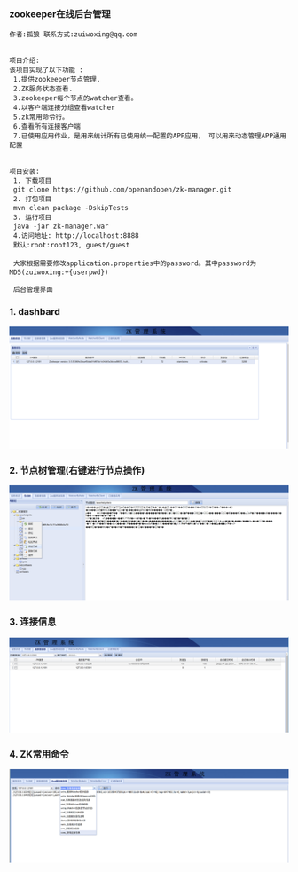 ### zookeeper在线后台管理
```
作者:孤狼 联系方式:zuiwoxing@qq.com
```
```

项目介绍:
该项目实现了以下功能 :
 1.提供zookeeper节点管理. 
 2.ZK服务状态查看. 
 3.zookeeper每个节点的watcher查看。 
 4.以客户端连接分组查看watcher
 5.zk常用命令行。 
 6.查看所有连接客户端 
 7.已使用应用作业，是用来统计所有已使用统一配置的APP应用， 可以用来动态管理APP通用配置
 
```
```
项目安装:
 1. 下载项目
 git clone https://github.com/openandopen/zk-manager.git
 2. 打包项目
 mvn clean package -DskipTests
 3. 运行项目
 java -jar zk-manager.war
 4.访问地址: http://localhost:8888
 默认:root:root123, guest/guest
 
 大家根据需要修改application.properties中的password。其中password为MD5(zuiwoxing:+{userpwd})
```
 
```
 后台管理界面 
```
### 1. dashbard
![dashbard](images/dashboard.png)
### 2. 节点树管理(右键进行节点操作)
![add](images/add.png)
### 3. 连接信息
![connect](images/connect.png)
### 4. ZK常用命令
![command](images/command.png)

